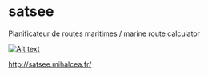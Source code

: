 # satsee
Planificateur de routes maritimes / marine route calculator

[![Alt text](https://img.youtube.com/vi/yBBgKAPlFLo/0.jpg)](https://www.youtube.com/watch?v=yBBgKAPlFLo)

http://satsee.mihalcea.fr/
